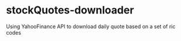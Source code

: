 # stockQuotes-downloader
Using YahooFinance API to download daily quote based on a set of ric codes
